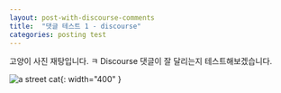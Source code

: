 ```yaml
---
layout: post-with-discourse-comments
title:  "댓글 테스트 1 - discourse"
categories: posting test
---
```

고양이 사진 재탕입니다. ㅋ
Discourse 댓글이 잘 달리는지 테스트해보겠습니다.

![a street cat](/blog/assets/cat.jpg){: width="400" }
